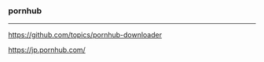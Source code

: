 ### pornhub
---
https://github.com/topics/pornhub-downloader

https://jp.pornhub.com/

```
```

```
```

```
```

